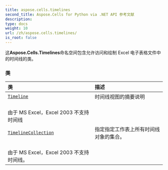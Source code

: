 ```yaml
---
title: aspose.cells.timelines
second_title: Aspose.Cells for Python via .NET API 参考文献
description:
type: docs
weight: 10
url: /zh/aspose.cells.timelines/
is_root: false
---
```

这**Aspose.Cells.Timelines**命名空间包含允许访问和绘制 Excel 电子表格文件中的时间线的类。

### 类
|类|描述|
| :- | :- |
| [`Timeline`](/cells/python-net/zh/aspose.cells.timelines/timeline) |时间线视图的摘要说明<br/>由于 MS Excel，Excel 2003 不支持时间线|
| [`TimelineCollection`](/cells/python-net/zh/aspose.cells.timelines/timelinecollection) |指定指定工作表上所有时间线对象的集合。<br/>由于 MS Excel，Excel 2003 不支持时间线。|


